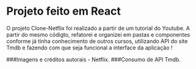 # Projeto feito em React

O projeto Clone-Netflix foi realizado a partir de um tutorial do Youtube.
A partir do mesmo códigto, refatorei e organizei em pastas e componentes conforme já tinha conhecimento de outros cursos,
utilizando API do site Tmdb e fazendo com que seja funcional a interface da aplicação !

###Imagens e créditos autorais - Netflix.
###Consumo de API Tmdb.
